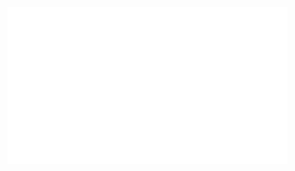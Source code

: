 <p>
  <!-- <img src="https://raw.githubusercontent.com/123om123/123om123/main/tags.svg"></img> -->
  <img src="./profile.svg"></img>
</p>
